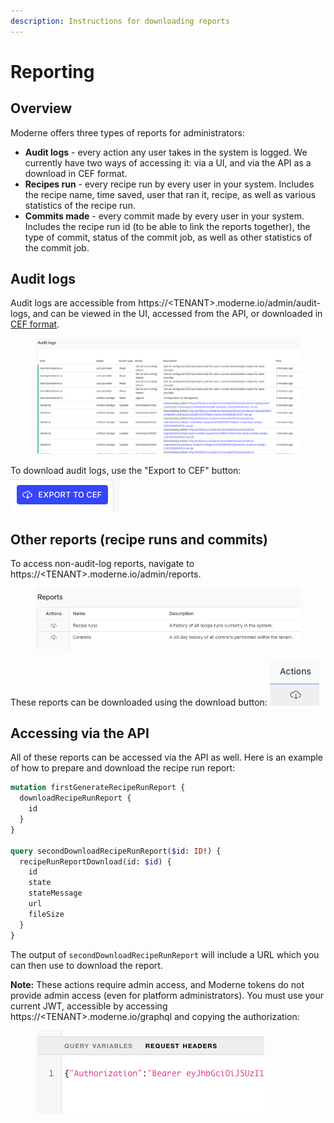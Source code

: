 ```yaml
---
description: Instructions for downloading reports
---
```


# Reporting

## Overview

Moderne offers three types of reports for administrators:

* **Audit logs** - every action any user takes in the system is logged. We currently have two ways of accessing it: via a UI, and via the API as a download in CEF format.&#x20;
* **Recipes run** - every recipe run by every user in your system. Includes the recipe name, time saved, user that ran it, recipe, as well as various statistics of the recipe run.&#x20;
* **Commits made** - every commit made by every user in your system. Includes the recipe run id (to be able to link the reports together), the type of commit, status of the commit job, as well as other statistics of the commit job.

## Audit logs

Audit logs are accessible from https://\<TENANT>.moderne.io/admin/audit-logs, and can be viewed in the UI, accessed from the API, or downloaded in [CEF format](https://www.microfocus.com/documentation/arcsight/arcsight-smartconnectors-8.3/cef-implementation-standard/#CEF/Chapter%201%20What%20is%20CEF.htm?TocPath=\_\_\_\_\_2).

<figure><img src="../../.gitbook/assets/image (1) (1).png" alt=""><figcaption></figcaption></figure>

To download audit logs, use the "Export to CEF" button: ![](<../../.gitbook/assets/image (1) (1) (1).png>)

## Other reports (recipe runs and commits)

To access non-audit-log reports, navigate to https://\<TENANT>.moderne.io/admin/reports.

<figure><img src="../../.gitbook/assets/image (2).png" alt=""><figcaption></figcaption></figure>

These reports can be downloaded using the download button: ![](<../../.gitbook/assets/image (3).png>)

## Accessing via the API

All of these reports can be accessed via the API as well. Here is an example of how to prepare and download the recipe run report:

```graphql
mutation firstGenerateRecipeRunReport {
  downloadRecipeRunReport {
    id
  }
}

query secondDownloadRecipeRunReport($id: ID!) {
  recipeRunReportDownload(id: $id) {
    id
    state
    stateMessage
    url
    fileSize
  }
}
```

The output of `secondDownloadRecipeRunReport` will include a URL which you can then use to download the report.

**Note:** These actions require admin access, and Moderne tokens do not provide admin access (even for platform administrators). You must use your current JWT, accessible by accessing https://\<TENANT>.moderne.io/graphql and copying the authorization:

<figure><img src="../../.gitbook/assets/image (4).png" alt=""><figcaption></figcaption></figure>

